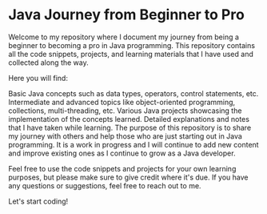 # Java Journey from Beginner to Pro
Welcome to my repository where I document my journey from being a beginner to becoming a pro in Java programming. This repository contains all the code snippets, projects, and learning materials that I have used and collected along the way.

Here you will find:

Basic Java concepts such as data types, operators, control statements, etc.
Intermediate and advanced topics like object-oriented programming, collections, multi-threading, etc.
Various Java projects showcasing the implementation of the concepts learned.
Detailed explanations and notes that I have taken while learning.
The purpose of this repository is to share my journey with others and help those who are just starting out in Java programming. It is a work in progress and I will continue to add new content and improve existing ones as I continue to grow as a Java developer.

Feel free to use the code snippets and projects for your own learning purposes, but please make sure to give credit where it's due. If you have any questions or suggestions, feel free to reach out to me.

Let's start coding!
